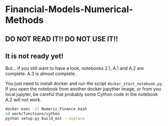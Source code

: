 Financial-Models-Numerical-Methods
==================================


## DO NOT READ IT!! DO NOT USE IT!!
## It is not ready yet!


But... if you still want to have a look, notebooks 2.1, A.1 and A.2 are complete. A.3 is almost complete.   

You just need to install docker and run the script ```docker_start_notebook.py```.
If you open the notebook from another docker jupyther image, or from you local jupyter, be careful that probably some Cython code in the notebook A.2 will not work.



```bash 
docker exec -it Numeric_Finance bash
cd work/functions/cython
python setup.py build_ext --inplace
``` 



